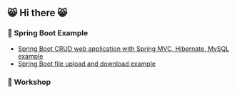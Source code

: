 ## :smile_cat: Hi there :smile_cat:

<!--
**dsakda/dsakda** is a ✨ _special_ ✨ repository because its `README.md` (this file) appears on your GitHub profile.

Here are some ideas to get you started:

- 🔭 I’m currently working on ...
- 🌱 I’m currently learning ...
- 👯 I’m looking to collaborate on ...
- 🤔 I’m looking for help with ...
- 💬 Ask me about ...
- 📫 How to reach me: ...
- 😄 Pronouns: ...
- ⚡ Fun fact: ...
-->
### :green_heart: Spring Boot Example
* [Spring Boot CRUD web application with Spring MVC, Hibernate, MySQL example](https://github.com/dsakda/Spring-Boot-CRUD-SpringMVC-Hibernate-MySQL-example)
* [Spring Boot file upload and download example](https://github.com/dsakda/Spring-Boot-File-Upload-And-Download-example)
### :green_heart: Workshop
